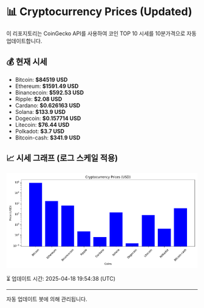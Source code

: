 
# 📊 Cryptocurrency Prices (Updated)

이 리포지토리는 CoinGecko API를 사용하여 코인 TOP 10 시세를 10분가격으로 자동 업데이트합니다.

## 💰 현재 시세
- Bitcoin: **$84519 USD**
- Ethereum: **$1591.49 USD**
- Binancecoin: **$592.53 USD**
- Ripple: **$2.08 USD**
- Cardano: **$0.626163 USD**
- Solana: **$133.9 USD**
- Dogecoin: **$0.157714 USD**
- Litecoin: **$76.44 USD**
- Polkadot: **$3.7 USD**
- Bitcoin-cash: **$341.9 USD**

## 📈 시세 그래프 (로그 스케일 적용)
![Crypto Prices](crypto_prices.png)

⏳ 업데이트 시간: 2025-04-18 19:54:38 (UTC)

---
자동 업데이트 봇에 의해 관리됩니다.
